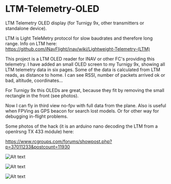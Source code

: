 # LTM-Telemetry-OLED
LTM Telemetry OLED display (for Turnigy 9x, other transmitters or standalone device).

LTM is Light TeleMetry protocol for slow baudrates and therefore long range. Info on LTM here: https://github.com/iNavFlight/inav/wiki/Lightweight-Telemetry-(LTM)

This project is a  LTM OLED reader for INAV or other FC's providing this telemetry. I have added an small OLED screen to my Turnigy 9x, showing all LTM telemetry data in six pages. Some of the data is calculated from LTM reads, as distance to home. I can see RSSI, number of packets arrived ok or bad, altitude, coordinates...

For Turnigy 9x this OLEDs are great, because they fit by removing the small rectangle in the front (see photos).

Now I can fly in third view no-fpv with full data from the plane. Also is useful when FPVing as GPS beacon for search lost models. Or for other way for debugging in-flight problems.

Some photos of the hack (it is an arduino nano decoding the LTM from a openlrsng TX 433 módule) here:

https://www.rcgroups.com/forums/showpost.php?p=37011233&postcount=11930



![Alt text](https://s1.postimg.org/cu9aul53z/IMG_20170303_161406.jpg)


![Alt text](https://s1.postimg.org/i4e9lvpcv/IMG_20170303_160109.jpg)


![Alt text](https://s1.postimg.org/wwedzh5wf/IMG_20170303_154720.jpg)








